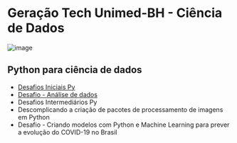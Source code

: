 # Geração Tech Unimed-BH - Ciência de Dados


![image](https://user-images.githubusercontent.com/67710232/201964540-fc93d090-a128-4822-9970-1695e3fab302.png)


## Python para ciência de dados


   * [Desafios Iniciais Py](https://github.com/Giuseppe31-s/Geracao-Tech-Unimed-BH-Ciencia-de-Dados/blob/main/Python%20para%20ci%C3%AAncia%20de%20dados/Desafios_Iniciais_Py_Unimed_BH.ipynb)
   * [Desafio - Análise de dados](https://github.com/Giuseppe31-s/Geracao-Tech-Unimed-BH-Ciencia-de-Dados/blob/a50c0529acaaa8a949270840be7ad5d0ed8ab6aa/Python%20para%20ci%C3%AAncia%20de%20dados/Data_Science_an%C3%A1lise_para_sa%C3%BAde_e_medicina.ipynb)
   * Desafios Intermediários Py
   * Descomplicando a criação de pacotes de processamento de imagens em Python
   * Desafio - Criando modelos com Python e Machine Learning para prever a evolução do COVID-19 no Brasil
